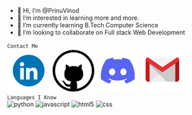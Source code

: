 - 👋 Hi, I’m @PrinuVinod
- 👀 I’m interested in learning more and more.
- 🌱 I’m currently learning B.Tech Computer Science
- 💞️ I’m looking to collaborate on Full stack Web Development


`Contact Me`<br>
[<img src="linkedin.gif" width="100" title="linkedin">](https://www.linkedin.com/in/prinu-vinod-nair-92b533242/)
[<img src="github.png" width="100" title="github">](https://github.com/PrinuVinod)
[<img src="discord.gif" width="100" title="Discord">](https://www.discordapp.com/users/PVNLegend#1585)
[<img src="email.gif" width="100" title="gmail">](mailto:prinuvinod@gmail.com)
<br>
`Languages I Know`<br>
<img alt="python" src="https://i.giphy.com/media/LMt9638dO8dftAjtco/200.webp" width="100" title="python">
<img alt="javascript" src="https://media3.giphy.com/media/ln7z2eWriiQAllfVcn/200w.webp" width="100" title="javascript">
<img alt="html5" src="https://media.giphy.com/media/XAxylRMCdpbEWUAvr8/giphy.gif" width="100" title="html">
<img alt="css" src="https://media.giphy.com/media/fsEaZldNC8A1PJ3mwp/giphy.gif" width="100" title="css">
